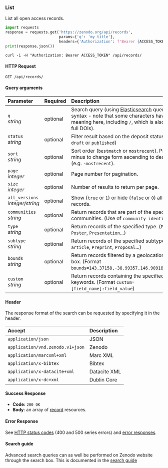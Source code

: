 ### List

List all open access records.

```python
import requests
response = requests.get('https://zenodo.org/api/records',
                        params={'q': 'my title'},
                        headers={'Authorization': f'Bearer {ACCESS_TOKEN}'})
print(response.json())
```

```shell
curl -i -H "Authorization: Bearer ACCESS_TOKEN" /api/records/
```

#### HTTP Request

`GET /api/records/`

#### Query arguments

| Parameter                   | Required | Description                                                                                                                    |
|:----------------------------|:---------|:-------------------------------------------------------------------------------------------------------------------------------|
| `q`</br>_string_            | optional | Search query (using [Elasticsearch](https://www.elastic.co/guide/en/elasticsearch/reference/current/query-dsl-query-string-query.html) query string syntax - note that some characters have special meaning here, including ``/``, which is also present in full DOIs). |
| `status`</br>_string_       | optional | Filter result based on the deposit status (either ``draft`` or ``published``)                                                  |
| `sort`</br>_string_         | optional | Sort order (``bestmatch`` or ``mostrecent``). Prefix with minus to change form ascending to descending (e.g. ``-mostrecent``). |
| `page`</br>_integer_        | optional | Page number for pagination.                                                                                                    |
| `size`</br>_integer_        | optional | Number of results to return per page.                                                                                          |
| `all_versions`</br>_integer/string_ | optional | Show (`true` or `1`) or hide (`false` or `0`) all versions of records. |
| `communities`</br> _string_ | optional | Return records that are part of the specified communities. (Use of `community identifier`)                                     |
| `type`</br> _string_        | optional | Return records of the specified type. (`Publication`, `Poster`, `Presentation`...)                                             |
| `subtype`</br> _string_     | optional | Return records of the specified subtype. (`Journal article`, `Preprint`, `Proposal`...)                                        |
| `bounds`</br> _string_      | optional | Return records filtered by a geolocation bounding box. (Format `bounds=143.37158,-38.99357,146.90918,-37.35269`)               |
| `custom`</br> _string_      | optional | Return records containing the specified custom keywords. (Format `custom=[field_name]:field_value`)                            |

#### Header

The response format of the search can be requested by specifying it in the header.

| Accept                                    | Description       |
|:------------------------------------------|:------------------|
| `application/json`                        | JSON              |
| `application/vnd.zenodo.v1+json`          | Zenodo            |
| `application/marcxml+xml`                 | Marc XML          |
| `application/x-bibtex`                    | Bibtex            |
| `application/x-datacite+xml`              | Datacite XML      |
| `application/x-dc+xml`                    | Dublin Core       |


#### Success Response

* **Code:** `200 OK`
* **Body**: an array of [record](#records) resources.

#### Error Response

See [HTTP status codes](#http-status-codes) (400 and 500 series errors) and
[error responses](#errors).

#### Search guide

Advanced search queries can as well be performed on Zenodo website through the search box. This is documented in the [search guide](https://help.zenodo.org/guides/search/)
